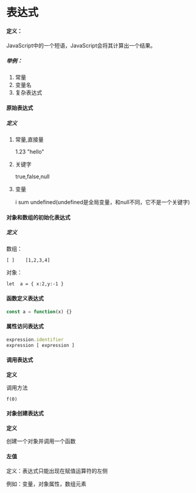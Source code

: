# 表达式

#### 定义：

JavaScript中的一个短语，JavaScript会将其计算出一个结果。

##### 举例：

1. 常量
2. 变量名
3. 复杂表达式

#### 原始表达式

##### 定义

1. 常量,直接量

   1.23  "hello"

2. 关键字

   true,false,null

3. 变量

   i  sum undefined(undefined是全局变量，和null不同，它不是一个关键字)

#### 对象和数组的初始化表达式

##### 定义

数组：

`[ ]    [1,2,3,4]`

对象：

`let  a = { x:2,y:-1 }`



#### 函数定义表达式

```javascript
const a = function(x) {}
```



#### 属性访问表达式

```javascript
expression.identifier
expression [ expression ]
```



#### 调用表达式

**定义**

调用方法

`f(0)`



#### 对象创建表达式

**定义**

创建一个对象并调用一个函数



#### 左值

定义：表达式只能出现在赋值运算符的左侧

例如：变量，对象属性，数组元素



